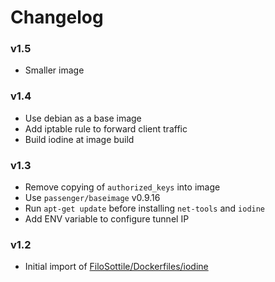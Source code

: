 # Changelog

### v1.5

* Smaller image

### v1.4
* Use debian as a base image
* Add iptable rule to forward client traffic
* Build iodine at image build

### v1.3
* Remove copying of `authorized_keys` into image
* Use `passenger/baseimage` v0.9.16
* Run `apt-get update` before installing `net-tools` and `iodine`
* Add ENV variable to configure tunnel IP

### v1.2
* Initial import of [FiloSottile/Dockerfiles/iodine](https://github.com/FiloSottile/Dockerfiles/tree/master/iodine)
